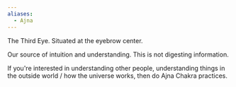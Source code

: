 ```yaml
---
aliases:
  - Ajna
---
```

The Third Eye. Situated at the eyebrow center. 

Our source of intuition and understanding. This is not digesting information.

If you're interested in understanding other people, understanding things in the outside world / how the universe works, then do Ajna Chakra practices.